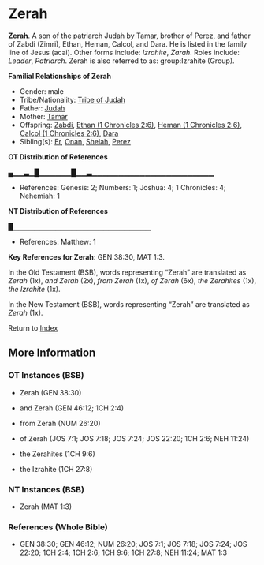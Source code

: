 # Zerah
**Zerah**. 
A son of the patriarch Judah by Tamar, brother of Perez, and father of Zabdi (Zimri), Ethan, Heman, Calcol, and Dara. He is listed in the family line of Jesus (acai). 
Other forms include: 
*Izrahite*, *Zarah*. 
Roles include: 
_Leader_, _Patriarch_. 
Zerah is also referred to as: 
group:Izrahite (Group). 




**Familial Relationships of Zerah**


* Gender: male
* Tribe/Nationality: [Tribe of Judah](../../../groups/md/acai/Judah.md)
* Father: [Judah](Judah.4.md)
* Mother: [Tamar](Tamar.md)
* Offspring: [Zabdi](Zabdi.md), [Ethan (1 Chronicles 2:6)](Ethan.2.md), [Heman (1 Chronicles 2:6)](Heman.2.md), [Calcol (1 Chronicles 2:6)](Calcol.2.md), [Dara](Dara.md)
* Sibling(s): [Er](Er.2.md), [Onan](Onan.md), [Shelah](Shelah.md), [Perez](Perez.md)


**OT Distribution of References**

▄▁▁▃▁█▁▁▁▁▁▁█▁▁▃▁▁▁▁▁▁▁▁▁▁▁▁▁▁▁▁▁▁▁▁▁▁▁
* References: Genesis: 2; Numbers: 1; Joshua: 4; 1 Chronicles: 4; Nehemiah: 1

**NT Distribution of References**

█▁▁▁▁▁▁▁▁▁▁▁▁▁▁▁▁▁▁▁▁▁▁▁▁▁▁
* References: Matthew: 1



**Key References for Zerah**: 
GEN 38:30, MAT 1:3. 


In the Old Testament (BSB), words representing “Zerah” are translated as 
*Zerah* (1x), *and Zerah* (2x), *from Zerah* (1x), *of Zerah* (6x), *the Zerahites* (1x), *the Izrahite* (1x). 


In the New Testament (BSB), words representing “Zerah” are translated as 
*Zerah* (1x). 


Return to [Index](00-Index.md)

## More Information

### OT Instances (BSB)

* Zerah (GEN 38:30)

* and Zerah (GEN 46:12; 1CH 2:4)

* from Zerah (NUM 26:20)

* of Zerah (JOS 7:1; JOS 7:18; JOS 7:24; JOS 22:20; 1CH 2:6; NEH 11:24)

* the Zerahites (1CH 9:6)

* the Izrahite (1CH 27:8)



### NT Instances (BSB)

* Zerah (MAT 1:3)



### References (Whole Bible)

* GEN 38:30; GEN 46:12; NUM 26:20; JOS 7:1; JOS 7:18; JOS 7:24; JOS 22:20; 1CH 2:4; 1CH 2:6; 1CH 9:6; 1CH 27:8; NEH 11:24; MAT 1:3



